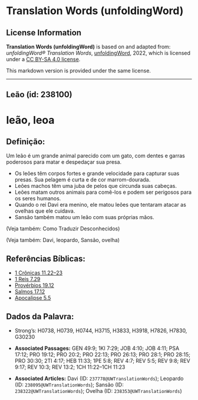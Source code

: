 # Translation Words (unfoldingWord)

## License Information

**Translation Words (unfoldingWord)** is based on and adapted from: _unfoldingWord® Translation Words_, [unfoldingWord](https://unfoldingword.org/utw), 2022, which is licensed under a [CC BY-SA 4.0 license](https://creativecommons.org/licenses/by-sa/4.0/legalcode.en).

This markdown version is provided under the same license.



--------------------------------

## Leão (id: 238100)

leão, leoa
==========

Definição:
----------

Um leão é um grande animal parecido com um gato, com dentes e garras poderosos para matar e despedaçar sua presa.

* Os leões têm corpos fortes e grande velocidade para capturar suas presas. Sua pelagem é curta e de cor marrom\-dourada.
* Leões machos têm uma juba de pelos que circunda suas cabeças.
* Leões matam outros animais para comê\-los e podem ser perigosos para os seres humanos.
* Quando o rei Davi era menino, ele matou leões que tentaram atacar as ovelhas que ele cuidava.
* Sansão também matou um leão com suas próprias mãos.

(Veja também: Como Traduzir Desconhecidos)

(Veja também: Davi, leopardo, Sansão, ovelha)

Referências Bíblicas:
---------------------

* [1 Crônicas 11\.22–23](https://ref.ly/1Chr11:22-1Chr11:23)
* [1 Reis 7\.29](https://ref.ly/1Kgs7:29)
* [Provérbios 19\.12](https://ref.ly/Prov19:12)
* [Salmos 17\.12](https://ref.ly/Ps17:12)
* [Apocalipse 5\.5](https://ref.ly/Rev5:5)

Dados da Palavra:
-----------------

* Strong’s: H0738, H0739, H0744, H3715, H3833, H3918, H7826, H7830, G30230

* **Associated Passages:** GEN 49:9; 1KI 7:29; JOB 4:10; JOB 4:11; PSA 17:12; PRO 19:12; PRO 20:2; PRO 22:13; PRO 26:13; PRO 28:1; PRO 28:15; PRO 30:30; 2TI 4:17; HEB 11:33; 1PE 5:8; REV 4:7; REV 5:5; REV 9:8; REV 9:17; REV 10:3; REV 13:2; 1CH 11:22–1CH 11:23
* **Associated Articles:** Davi (ID: `237778@UWTranslationWords`); Leopardo (ID: `238095@UWTranslationWords`); Sansão (ID: `238322@UWTranslationWords`); Ovelha (ID: `238353@UWTranslationWords`)

